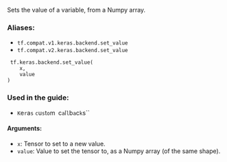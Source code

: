 
Sets the value of a variable, from a Numpy array.
### Aliases:
- `tf.compat.v1.keras.backend.set_value`
- `tf.compat.v2.keras.backend.set_value`

```
 tf.keras.backend.set_value(
    x,
    value
)
```
### Used in the guide:
- ``K``e``r``a``s`` ``c``u``s``t``o``m`` ``c``a``l``l``b``a``c``k``s``
#### Arguments:
- `x`: Tensor to set to a new value.
- `value`: Value to set the tensor to, as a Numpy array (of the same shape).

